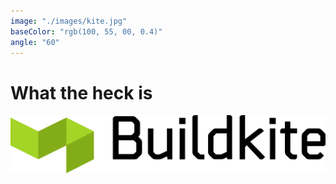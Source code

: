```yaml
---
image: "./images/kite.jpg"
baseColor: "rgb(100, 55, 00, 0.4)"
angle: "60"
---
```


# What the heck is

![BuildKite](./images/buildkite-logo.png)
